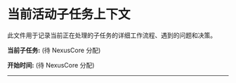 # 当前活动子任务上下文

此文件用于记录当前正在处理的子任务的详细工作流程、遇到的问题和决策。

**当前子任务:** (待 NexusCore 分配)

**开始时间:** (待 NexusCore 分配)

---